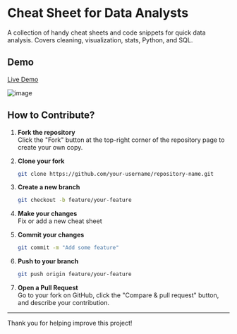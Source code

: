 # Cheat Sheet for Data Analysts

A collection of handy cheat sheets and code snippets for quick data analysis. Covers cleaning, visualization, stats, Python, and SQL.

## Demo

[Live Demo](https://pavry.github.io/Cheat-Sheet-for-Data-Analysts/)

![image](https://github.com/user-attachments/assets/97d64ccf-5a61-442a-9e3f-b417e1d0a2a8)

## How to Contribute?

1. **Fork the repository**  
   Click the "Fork" button at the top-right corner of the repository page to create your own copy.

2. **Clone your fork**  
   ```bash
   git clone https://github.com/your-username/repository-name.git
   ```
3. **Create a new branch**  
   ```bash
   git checkout -b feature/your-feature
   ```
4. **Make your changes**  
   Fix or add a new cheat sheet

5. **Commit your changes**  
   ```bash
   git commit -m "Add some feature"
   ```
6. **Push to your branch**  
   ```bash
   git push origin feature/your-feature
   ```

7. **Open a Pull Request**  
   Go to your fork on GitHub, click the "Compare & pull request" button, and describe your contribution.

---

Thank you for helping improve this project!
